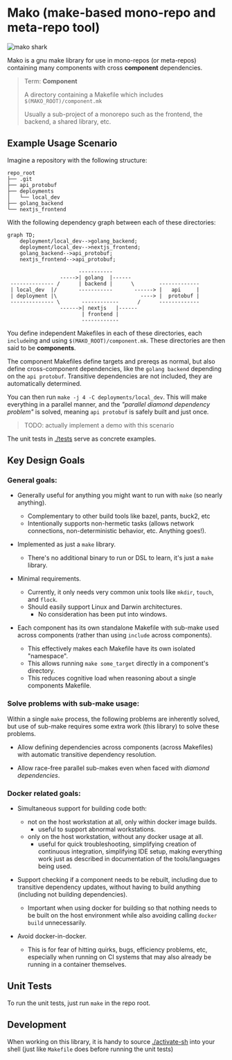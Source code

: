 
# Mako (make-based mono-repo and meta-repo tool)

![mako shark](https://upload.wikimedia.org/wikipedia/commons/6/69/Shortfin_mako_shark_%28Duane_Raver%29.png)

Mako is a gnu make library for use in mono-repos (or meta-repos) containing many
components with cross **component** dependencies.

> Term: **Component**
>
> A directory containing a Makefile which includes `$(MAKO_ROOT)/component.mk`
>
> Usually a sub-project of a monorepo such as the frontend, the backend, a
> shared library, etc.


## Example Usage Scenario

Imagine a repository with the following structure:
```
repo_root
├── .git
├── api_protobuf
├── deployments
│   └── local_dev
├── golang_backend
└── nextjs_frontend
```

With the following dependency graph between each of these directories:
```mermaid
graph TD;
    deployment/local_dev-->golang_backend;
    deployment/local_dev-->nextjs_frontend;
    golang_backend-->api_protobuf;
    nextjs_frontend-->api_protobuf;
```

```
                       -----------
                 ----->| golang  |------
 -------------- /      | backend |      \        -------------
 | local_dev  |/       -----------       ------> |   api     |
 | deployment |\                           ----> |  protobuf |
 -------------- \       ------------      /      -------------
                 ------>| nextjs   |------
                        | frontend |
                        ------------
```

You define independent Makefiles in each of these directories, each `include`ing
and using `$(MAKO_ROOT)/component.mk`.  These directories are then said to be
**components**.

The component Makefiles define targets and prereqs as normal, but also define
cross-component dependencies, like the `golang backend` depending on the `api
protobuf`.  Transitive dependencies are not included, they are automatically
determined.

You can then run `make -j 4 -C deployments/local_dev`.  This will make
everything in a parallel manner, and the *"parallel diamond dependency problem"*
is solved, meaning `api protobuf` is safely built and just once.

> TODO: actually implement a demo with this scenario

The unit tests in [./tests](./tests) serve as concrete examples.


## Key Design Goals

### General goals:

- Generally useful for anything you might want to run with `make` (so nearly
  anything).
  - Complementary to other build tools like bazel, pants, buck2, etc
  - Intentionally supports non-hermetic tasks (allows network connections,
    non-deterministic behavior, etc.  Anything goes!).

- Implemented as just a `make` library.
  - There's no additional binary to run or DSL to learn, it's just a `make`
    library.

- Minimal requirements.
  - Currently, it only needs very common unix tools like `mkdir`, `touch`, and
    `flock`.
  - Should easily support Linux and Darwin architectures.
    - No consideration has been put into windows.

- Each component has its own standalone Makefile with sub-make used across
  components (rather than using `include` across components).
  - This effectively makes each Makefile have its own isolated "namespace".
  - This allows running `make some_target` directly in a component's directory.
  - This reduces cognitive load when reasoning about a single components
    Makefile.

### Solve problems with sub-make usage:

Within a single `make` process, the following problems are inherently solved,
but use of sub-make requires some extra work (this library) to solve these
problems.

- Allow defining dependencies across components (across Makefiles) with
  automatic transitive dependency resolution.

- Allow race-free parallel sub-makes even when faced with *diamond
  dependencies*.

### Docker related goals:

- Simultaneous support for building code both:
  - not on the host workstation at all, only within docker image builds.
    - useful to support abnormal workstations.
  - only on the host workstation, without any docker usage at all.
    - useful for quick troubleshooting, simplifying creation of continuous
      integration, simplifying IDE setup, making everything work just as
      described in documentation of the tools/languages being used.

- Support checking if a component needs to be rebuilt, including due to
  transitive dependency updates, without having to build anything (including not
  building dependencies).
  - Important when using docker for building so that nothing needs to be built
    on the host environment while also avoiding calling `docker build`
    unnecessarily.

- Avoid docker-in-docker.
  - This is for fear of hitting quirks, bugs, efficiency problems, etc,
    especially when running on CI systems that may also already be running in a
    container themselves.


## Unit Tests

To run the unit tests, just run `make` in the repo root.


## Development

When working on this library, it is handy to source
[./activate-sh](./activate-sh) into your shell (just like `Makefile` does before
running the unit tests)

